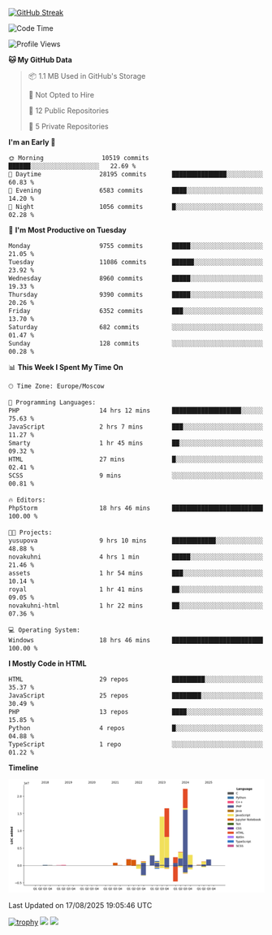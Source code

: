[![GitHub Streak](https://github-readme-streak-stats.herokuapp.com/?user=yogik10)](https://git.io/streak-stats)
<!--START_SECTION:waka-->
![Code Time](http://img.shields.io/badge/Code%20Time-1%2C580%20hrs%203%20mins-blue)

![Profile Views](http://img.shields.io/badge/Profile%20Views-0-blue)

**🐱 My GitHub Data** 

> 📦 1.1 MB Used in GitHub's Storage 
 > 
> 🚫 Not Opted to Hire
 > 
> 📜 12 Public Repositories 
 > 
> 🔑 5 Private Repositories 
 > 
**I'm an Early 🐤** 

```text
🌞 Morning                10519 commits       ██████░░░░░░░░░░░░░░░░░░░   22.69 % 
🌆 Daytime                28195 commits       ███████████████░░░░░░░░░░   60.83 % 
🌃 Evening                6583 commits        ████░░░░░░░░░░░░░░░░░░░░░   14.20 % 
🌙 Night                  1056 commits        █░░░░░░░░░░░░░░░░░░░░░░░░   02.28 % 
```
📅 **I'm Most Productive on Tuesday** 

```text
Monday                   9755 commits        █████░░░░░░░░░░░░░░░░░░░░   21.05 % 
Tuesday                  11086 commits       ██████░░░░░░░░░░░░░░░░░░░   23.92 % 
Wednesday                8960 commits        █████░░░░░░░░░░░░░░░░░░░░   19.33 % 
Thursday                 9390 commits        █████░░░░░░░░░░░░░░░░░░░░   20.26 % 
Friday                   6352 commits        ███░░░░░░░░░░░░░░░░░░░░░░   13.70 % 
Saturday                 682 commits         ░░░░░░░░░░░░░░░░░░░░░░░░░   01.47 % 
Sunday                   128 commits         ░░░░░░░░░░░░░░░░░░░░░░░░░   00.28 % 
```


📊 **This Week I Spent My Time On** 

```text
🕑︎ Time Zone: Europe/Moscow

💬 Programming Languages: 
PHP                      14 hrs 12 mins      ███████████████████░░░░░░   75.63 % 
JavaScript               2 hrs 7 mins        ███░░░░░░░░░░░░░░░░░░░░░░   11.27 % 
Smarty                   1 hr 45 mins        ██░░░░░░░░░░░░░░░░░░░░░░░   09.32 % 
HTML                     27 mins             █░░░░░░░░░░░░░░░░░░░░░░░░   02.41 % 
SCSS                     9 mins              ░░░░░░░░░░░░░░░░░░░░░░░░░   00.81 % 

🔥 Editors: 
PhpStorm                 18 hrs 46 mins      █████████████████████████   100.00 % 

🐱‍💻 Projects: 
yusupova                 9 hrs 10 mins       ████████████░░░░░░░░░░░░░   48.88 % 
novakuhni                4 hrs 1 min         █████░░░░░░░░░░░░░░░░░░░░   21.46 % 
assets                   1 hr 54 mins        ███░░░░░░░░░░░░░░░░░░░░░░   10.14 % 
royal                    1 hr 41 mins        ██░░░░░░░░░░░░░░░░░░░░░░░   09.05 % 
novakuhni-html           1 hr 22 mins        ██░░░░░░░░░░░░░░░░░░░░░░░   07.36 % 

💻 Operating System: 
Windows                  18 hrs 46 mins      █████████████████████████   100.00 % 
```

**I Mostly Code in HTML** 

```text
HTML                     29 repos            █████████░░░░░░░░░░░░░░░░   35.37 % 
JavaScript               25 repos            ████████░░░░░░░░░░░░░░░░░   30.49 % 
PHP                      13 repos            ████░░░░░░░░░░░░░░░░░░░░░   15.85 % 
Python                   4 repos             █░░░░░░░░░░░░░░░░░░░░░░░░   04.88 % 
TypeScript               1 repo              ░░░░░░░░░░░░░░░░░░░░░░░░░   01.22 % 
```



**Timeline**

![Lines of Code chart](https://raw.githubusercontent.com/Yogik10/Yogik10/main/assets/bar_graph.png)


 Last Updated on 17/08/2025 19:05:46 UTC
<!--END_SECTION:waka-->
[![trophy](https://github-profile-trophy.vercel.app/?username=yogik10)](https://github.com/ryo-ma/github-profile-trophy)
![](https://github-profile-summary-cards.vercel.app/api/cards/profile-details?username=yogik10&theme=solarized_dark)
![](https://github-profile-summary-cards.vercel.app/api/cards/most-commit-language?username=yogik10&theme=solarized_dark)


